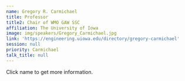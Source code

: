 ```yaml
---
name: Gregory R. Carmichael
title: Professor
title2: Chair of WMO GAW SSC
affiliation: The University of Iowa
image: img/speakers/Gregory_Carmichael.jpg
link: 'https://engineering.uiowa.edu/directory/gregory-carmichael'
session: null
priority: Carmichael
talk_title: null
---
```

Click name to get more information.

